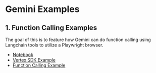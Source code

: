 # Gemini Examples


## 1. Function Calling Examples
 
 The goal of this is to feature how Gemini can do function calling using Langchain tools to utilize a Playwright browser.

- [Notebook](./web_browser_function_calling.ipynb)
- [Vertex SDK Example](https://cloud.google.com/vertex-ai/docs/generative-ai/multimodal/function-calling#function-calling-chat-sdk-sample)
- [Function Calling Example](https://github.com/GoogleCloudPlatform/generative-ai/tree/main/gemini/function-calling)

